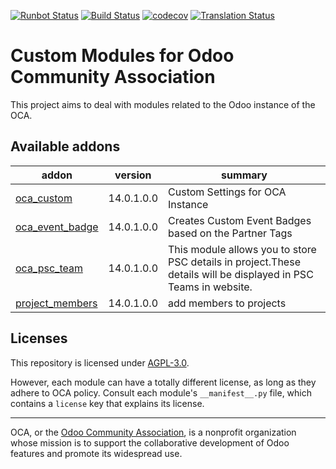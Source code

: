 [![Runbot Status](https://runbot.odoo-community.org/runbot/badge/flat/273/14.0.svg)](https://runbot.odoo-community.org/runbot/repo/github-com-oca-oca-custom-273)
[![Build Status](https://travis-ci.com/OCA/oca-custom.svg?branch=14.0)](https://travis-ci.com/OCA/oca-custom)
[![codecov](https://codecov.io/gh/OCA/oca-custom/branch/14.0/graph/badge.svg)](https://codecov.io/gh/OCA/oca-custom)
[![Translation Status](https://translation.odoo-community.org/widgets/oca-custom-14-0/-/svg-badge.svg)](https://translation.odoo-community.org/engage/oca-custom-14-0/?utm_source=widget)

<!-- /!\ do not modify above this line -->

# Custom Modules for Odoo Community Association

This project aims to deal with modules related to the Odoo instance of the OCA.

<!-- /!\ do not modify below this line -->

<!-- prettier-ignore-start -->

[//]: # (addons)

Available addons
----------------
addon | version | summary
--- | --- | ---
[oca_custom](oca_custom/) | 14.0.1.0.0 | Custom Settings for OCA Instance
[oca_event_badge](oca_event_badge/) | 14.0.1.0.0 | Creates Custom Event Badges based on the Partner Tags
[oca_psc_team](oca_psc_team/) | 14.0.1.0.0 | This module allows you to store PSC details in project.These details will be displayed in PSC Teams in website.
[project_members](project_members/) | 14.0.1.0.0 | add members to projects

[//]: # (end addons)

<!-- prettier-ignore-end -->

## Licenses

This repository is licensed under [AGPL-3.0](LICENSE).

However, each module can have a totally different license, as long as they adhere to OCA
policy. Consult each module's `__manifest__.py` file, which contains a `license` key
that explains its license.

----

OCA, or the [Odoo Community Association](http://odoo-community.org/), is a nonprofit
organization whose mission is to support the collaborative development of Odoo features
and promote its widespread use.
